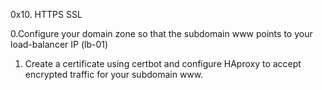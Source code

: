 0x10. HTTPS SSL

0.Configure your domain zone so that the subdomain www points to your load-balancer IP (lb-01)

1. Create a certificate using certbot and configure HAproxy to accept encrypted traffic for your subdomain www.
